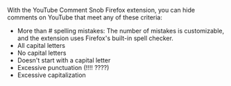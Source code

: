 With the YouTube Comment Snob Firefox extension, you can hide comments on YouTube that meet any of these criteria:

* More than # spelling mistakes: The number of mistakes is customizable, and the extension uses Firefox's built-in spell checker.
* All capital letters
* No capital letters
* Doesn't start with a capital letter
* Excessive punctuation (!!!! ????)
* Excessive capitalization